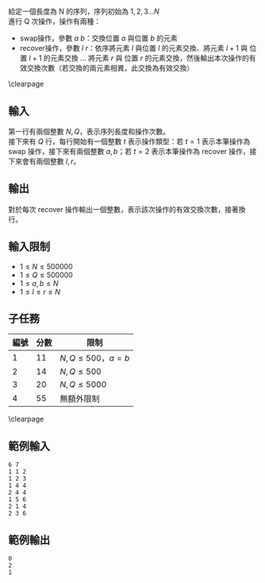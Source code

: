 #

給定一個長度為 N 的序列，序列初始為 $1, 2, 3 ... N$  
進行 Q 次操作，操作有兩種：  

 - swap操作，參數 $a$ $b$：交換位置 $a$ 與位置 $b$ 的元素
 - recover操作，參數 $l$ $r$：依序將元素 $l$ 與位置 $l$ 的元素交換、將元素 $l+1$ 與 位置 $l+1$ 的元素交換 ... 將元素 $r$ 與 位置 $r$ 的元素交換，然後輸出本次操作的有效交換次數（若交換的兩元素相異，此交換為有效交換）

\clearpage

## 輸入
第一行有兩個整數 $N, Q$，表示序列長度和操作次數。  
接下來有 $Q$ 行，每行開始有一個整數 $t$ 表示操作類型：若 $t = 1$ 表示本筆操作為 swap 操作，接下來有兩個整數 $a, b$；若 $t = 2$ 表示本筆操作為 recover 操作，接下來會有兩個整數 $l, r$。  

## 輸出
對於每次 recover 操作輸出一個整數，表示該次操作的有效交換次數，接著換行。  

## 輸入限制
 - $1 \leq N \leq 500000$
 - $1 \leq Q \leq 500000$
 - $1 \leq a, b \leq N$
 - $1 \leq l \leq r \leq N$

## 子任務
| 編號 | 分數 |    限制    |
| --- | --- | ---------- |
|  1  | 11 | $N, Q \leq 500$，$a = b$ |
|  2  | 14 | $N, Q \leq 500$ |
|  3  | 20 | $N, Q \leq 5000$ |
|  4  | 55 | 無額外限制 |

\clearpage

## 範例輸入
```
6 7
1 1 2
1 2 3
1 4 4
2 4 4
1 5 6
2 1 4
2 3 6
```

## 範例輸出
```
0
2
1
```
